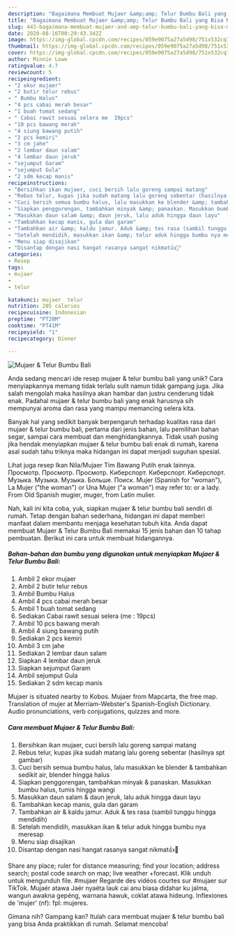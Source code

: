 ```yaml
---
description: "Bagaimana Membuat Mujaer &amp;amp; Telur Bumbu Bali yang Bisa Manjain Lidah"
title: "Bagaimana Membuat Mujaer &amp;amp; Telur Bumbu Bali yang Bisa Manjain Lidah"
slug: 443-bagaimana-membuat-mujaer-and-amp-telur-bumbu-bali-yang-bisa-manjain-lidah
date: 2020-08-16T00:29:43.342Z
image: https://img-global.cpcdn.com/recipes/059e9075a27a5d98/751x532cq70/mujaer-telur-bumbu-bali-foto-resep-utama.jpg
thumbnail: https://img-global.cpcdn.com/recipes/059e9075a27a5d98/751x532cq70/mujaer-telur-bumbu-bali-foto-resep-utama.jpg
cover: https://img-global.cpcdn.com/recipes/059e9075a27a5d98/751x532cq70/mujaer-telur-bumbu-bali-foto-resep-utama.jpg
author: Minnie Lowe
ratingvalue: 4.7
reviewcount: 5
recipeingredient:
- "2 ekor mujaer"
- "2 butir telur rebus"
- " Bumbu Halus"
- "4 pcs cabai merah besar"
- "1 buah tomat sedang"
- " Cabai rawit sesuai selera me  19pcs"
- "10 pcs bawang merah"
- "4 siung bawang putih"
- "2 pcs kemiri"
- "3 cm jahe"
- "2 lembar daun salam"
- "4 lembar daun jeruk"
- "sejumput Garam"
- "sejumput Gula"
- "2 sdm kecap manis"
recipeinstructions:
- "Bersihkan ikan mujaer, cuci bersih lalu goreng sampai matang"
- "Rebus telur, kupas jika sudah matang lalu goreng sebentar (hasilnya spt gambar)"
- "Cuci bersih semua bumbu halus, lalu masukkan ke blender &amp; tambahkan sedikit air, blender hingga halus"
- "Siapkan penggorengan, tambahkan minyak &amp; panaskan. Masukkan bumbu halus, tumis hingga wangi"
- "Masukkan daun salam &amp; daun jeruk, lalu aduk hingga daun layu"
- "Tambahkan kecap manis, gula dan garam"
- "Tambahkan air &amp; kaldu jamur. Aduk &amp; tes rasa (sambil tunggu hingga mendidih)"
- "Setelah mendidih, masukkan ikan &amp; telur aduk hingga bumbu nya meresap"
- "Menu siap disajikan"
- "Disantap dengan nasi hangat rasanya sangat nikmat👍🥰"
categories:
- Resep
tags:
- mujaer
- 
- telur

katakunci: mujaer  telur 
nutrition: 205 calories
recipecuisine: Indonesian
preptime: "PT28M"
cooktime: "PT41M"
recipeyield: "1"
recipecategory: Dinner

---
```



![Mujaer &amp; Telur Bumbu Bali](https://img-global.cpcdn.com/recipes/059e9075a27a5d98/751x532cq70/mujaer-telur-bumbu-bali-foto-resep-utama.jpg)

Anda sedang mencari ide resep mujaer &amp; telur bumbu bali yang unik? Cara menyiapkannya memang tidak terlalu sulit namun tidak gampang juga. Jika salah mengolah maka hasilnya akan hambar dan justru cenderung tidak enak. Padahal mujaer &amp; telur bumbu bali yang enak harusnya sih mempunyai aroma dan rasa yang mampu memancing selera kita.

Banyak hal yang sedikit banyak berpengaruh terhadap kualitas rasa dari mujaer &amp; telur bumbu bali, pertama dari jenis bahan, lalu pemilihan bahan segar, sampai cara membuat dan menghidangkannya. Tidak usah pusing jika hendak menyiapkan mujaer &amp; telur bumbu bali enak di rumah, karena asal sudah tahu triknya maka hidangan ini dapat menjadi suguhan spesial.

Lihat juga resep Ikan Nila/Mujaer Tim Bawang Putih enak lainnya. Просмотр. Просмотр. Просмотр. Киберспорт. Киберспорт. Киберспорт. Музыка. Музыка. Музыка. Больше. Поиск. Mujer (Spanish for &#34;woman&#34;), La Mujer (&#34;the woman&#34;) or Una Mujer (&#34;a woman&#34;) may refer to: or a lady. From Old Spanish mugier, muger, from Latin mulier.


Nah, kali ini kita coba, yuk, siapkan mujaer &amp; telur bumbu bali sendiri di rumah. Tetap dengan bahan sederhana, hidangan ini dapat memberi manfaat dalam membantu menjaga kesehatan tubuh kita. Anda dapat membuat Mujaer &amp; Telur Bumbu Bali memakai 15 jenis bahan dan 10 tahap pembuatan. Berikut ini cara untuk membuat hidangannya.

<!--inarticleads1-->

##### Bahan-bahan dan bumbu yang digunakan untuk menyiapkan Mujaer &amp; Telur Bumbu Bali:

1. Ambil 2 ekor mujaer
1. Ambil 2 butir telur rebus
1. Ambil  Bumbu Halus
1. Ambil 4 pcs cabai merah besar
1. Ambil 1 buah tomat sedang
1. Sediakan  Cabai rawit sesuai selera (me : 19pcs)
1. Ambil 10 pcs bawang merah
1. Ambil 4 siung bawang putih
1. Sediakan 2 pcs kemiri
1. Ambil 3 cm jahe
1. Sediakan 2 lembar daun salam
1. Siapkan 4 lembar daun jeruk
1. Siapkan sejumput Garam
1. Ambil sejumput Gula
1. Sediakan 2 sdm kecap manis


Mujaer is situated nearby to Kobos. Mujaer from Mapcarta, the free map. Translation of mujer at Merriam-Webster&#39;s Spanish-English Dictionary. Audio pronunciations, verb conjugations, quizzes and more. 

<!--inarticleads2-->

##### Cara membuat Mujaer &amp; Telur Bumbu Bali:

1. Bersihkan ikan mujaer, cuci bersih lalu goreng sampai matang
1. Rebus telur, kupas jika sudah matang lalu goreng sebentar (hasilnya spt gambar)
1. Cuci bersih semua bumbu halus, lalu masukkan ke blender &amp; tambahkan sedikit air, blender hingga halus
1. Siapkan penggorengan, tambahkan minyak &amp; panaskan. Masukkan bumbu halus, tumis hingga wangi
1. Masukkan daun salam &amp; daun jeruk, lalu aduk hingga daun layu
1. Tambahkan kecap manis, gula dan garam
1. Tambahkan air &amp; kaldu jamur. Aduk &amp; tes rasa (sambil tunggu hingga mendidih)
1. Setelah mendidih, masukkan ikan &amp; telur aduk hingga bumbu nya meresap
1. Menu siap disajikan
1. Disantap dengan nasi hangat rasanya sangat nikmat👍🥰


Share any place; ruler for distance measuring; find your location; address search; postal code search on map; live weather +forecast. Klik unduh untuk mengunduh file. #mujaer Regarde des vidéos courtes sur #mujaer sur TikTok. Mujaér atawa Jaér nyaéta lauk cai anu biasa didahar ku jalma, wangun awakna gepéng, warnana hawuk, coklat atawa hideung. Inflexiones de &#39;mujer&#39; (nf): fpl: mujeres. 

Gimana nih? Gampang kan? Itulah cara membuat mujaer &amp; telur bumbu bali yang bisa Anda praktikkan di rumah. Selamat mencoba!
